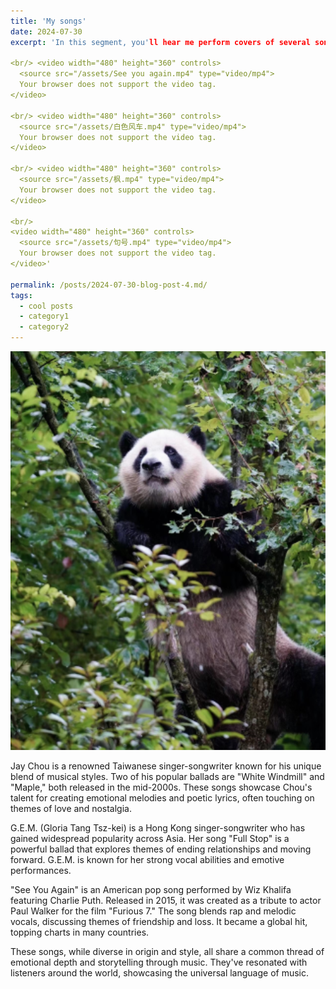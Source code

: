 ```yaml
---
title: 'My songs'
date: 2024-07-30
excerpt: 'In this segment, you'll hear me perform covers of several songs. My skill level is modest, so please consider this as purely for fun and entertainment.

<br/> <video width="480" height="360" controls>
  <source src="/assets/See you again.mp4" type="video/mp4">
  Your browser does not support the video tag.
</video>

<br/> <video width="480" height="360" controls>
  <source src="/assets/白色风车.mp4" type="video/mp4">
  Your browser does not support the video tag.
</video>

<br/> <video width="480" height="360" controls>
  <source src="/assets/枫.mp4" type="video/mp4">
  Your browser does not support the video tag.
</video>

<br/>
<video width="480" height="360" controls>
  <source src="/assets/句号.mp4" type="video/mp4">
  Your browser does not support the video tag.
</video>'

permalink: /posts/2024-07-30-blog-post-4.md/
tags:
  - cool posts
  - category1
  - category2
---
```

<img src='/images/Panda.png'>

Jay Chou is a renowned Taiwanese singer-songwriter known for his unique blend of musical styles. Two of his popular ballads are "White Windmill" and "Maple," both released in the mid-2000s. These songs showcase Chou's talent for creating emotional melodies and poetic lyrics, often touching on themes of love and nostalgia.

G.E.M. (Gloria Tang Tsz-kei) is a Hong Kong singer-songwriter who has gained widespread popularity across Asia. Her song "Full Stop" is a powerful ballad that explores themes of ending relationships and moving forward. G.E.M. is known for her strong vocal abilities and emotive performances.

"See You Again" is an American pop song performed by Wiz Khalifa featuring Charlie Puth. Released in 2015, it was created as a tribute to actor Paul Walker for the film "Furious 7." The song blends rap and melodic vocals, discussing themes of friendship and loss. It became a global hit, topping charts in many countries.

These songs, while diverse in origin and style, all share a common thread of emotional depth and storytelling through music. They've resonated with listeners around the world, showcasing the universal language of music.
